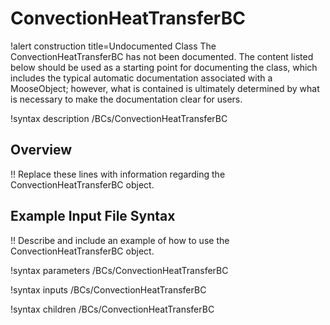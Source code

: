 # ConvectionHeatTransferBC

!alert construction title=Undocumented Class
The ConvectionHeatTransferBC has not been documented. The content listed below should be used as a starting point for
documenting the class, which includes the typical automatic documentation associated with a
MooseObject; however, what is contained is ultimately determined by what is necessary to make the
documentation clear for users.

!syntax description /BCs/ConvectionHeatTransferBC

## Overview

!! Replace these lines with information regarding the ConvectionHeatTransferBC object.

## Example Input File Syntax

!! Describe and include an example of how to use the ConvectionHeatTransferBC object.

!syntax parameters /BCs/ConvectionHeatTransferBC

!syntax inputs /BCs/ConvectionHeatTransferBC

!syntax children /BCs/ConvectionHeatTransferBC
